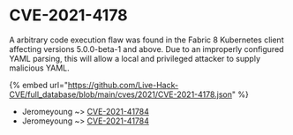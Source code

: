 # CVE-2021-4178

A arbitrary code execution flaw was found in the Fabric 8 Kubernetes client affecting versions 5.0.0-beta-1 and above. Due to an improperly configured YAML parsing, this will allow a local and privileged attacker to supply malicious YAML.

{% embed url="https://github.com/Live-Hack-CVE/full_database/blob/main/cves/2021/CVE-2021-4178.json" %}


* Jeromeyoung ~> [CVE-2021-41784](https://www.alice-snow.ru/2021/database/cve-2021-4178/cve-2021-41784-jeromeyoung)
* Jeromeyoung ~> [CVE-2021-41784](https://www.alice-snow.ru/2021/database/cve-2021-4178/cve-2021-41784-jeromeyoung)